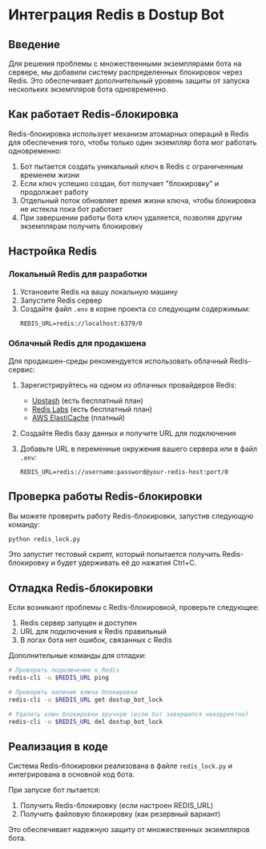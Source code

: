 # Интеграция Redis в Dostup Bot

## Введение
Для решения проблемы с множественными экземплярами бота на сервере, мы добавили систему распределенных блокировок через Redis. Это обеспечивает дополнительный уровень защиты от запуска нескольких экземпляров бота одновременно.

## Как работает Redis-блокировка

Redis-блокировка использует механизм атомарных операций в Redis для обеспечения того, чтобы только один экземпляр бота мог работать одновременно:

1. Бот пытается создать уникальный ключ в Redis с ограниченным временем жизни
2. Если ключ успешно создан, бот получает "блокировку" и продолжает работу
3. Отдельный поток обновляет время жизни ключа, чтобы блокировка не истекла пока бот работает
4. При завершении работы бота ключ удаляется, позволяя другим экземплярам получить блокировку

## Настройка Redis

### Локальный Redis для разработки

1. Установите Redis на вашу локальную машину
2. Запустите Redis сервер
3. Создайте файл `.env` в корне проекта со следующим содержимым:
   ```
   REDIS_URL=redis://localhost:6379/0
   ```

### Облачный Redis для продакшена

Для продакшен-среды рекомендуется использовать облачный Redis-сервис:

1. Зарегистрируйтесь на одном из облачных провайдеров Redis:
   - [Upstash](https://upstash.com/) (есть бесплатный план)
   - [Redis Labs](https://redislabs.com/) (есть бесплатный план)
   - [AWS ElastiCache](https://aws.amazon.com/elasticache/) (платный)

2. Создайте Redis базу данных и получите URL для подключения

3. Добавьте URL в переменные окружения вашего сервера или в файл `.env`:
   ```
   REDIS_URL=redis://username:password@your-redis-host:port/0
   ```

## Проверка работы Redis-блокировки

Вы можете проверить работу Redis-блокировки, запустив следующую команду:

```bash
python redis_lock.py
```

Это запустит тестовый скрипт, который попытается получить Redis-блокировку и будет удерживать её до нажатия Ctrl+C.

## Отладка Redis-блокировки

Если возникают проблемы с Redis-блокировкой, проверьте следующее:

1. Redis сервер запущен и доступен
2. URL для подключения к Redis правильный
3. В логах бота нет ошибок, связанных с Redis

Дополнительные команды для отладки:

```bash
# Проверить подключение к Redis
redis-cli -u $REDIS_URL ping

# Проверить наличие ключа блокировки
redis-cli -u $REDIS_URL get dostup_bot_lock

# Удалить ключ блокировки вручную (если бот завершился некорректно)
redis-cli -u $REDIS_URL del dostup_bot_lock
```

## Реализация в коде

Система Redis-блокировки реализована в файле `redis_lock.py` и интегрирована в основной код бота.

При запуске бот пытается:
1. Получить Redis-блокировку (если настроен REDIS_URL)
2. Получить файловую блокировку (как резервный вариант)

Это обеспечивает надежную защиту от множественных экземпляров бота.
